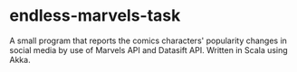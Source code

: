 endless-marvels-task
====================

A small program that reports the comics characters' popularity changes in social media by use of Marvels API and Datasift API. Written in Scala using Akka.
